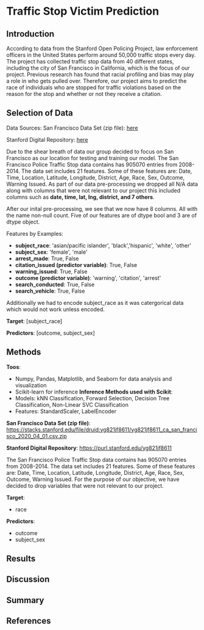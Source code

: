 # Traffic Stop Victim Prediction
## Introduction

According to data from the Stanford Open Policing Project, law enforcement officers in the United States perform around 50,000 traffic stops every day. The project has collected traffic stop data from 40 different states, including the city of San Francisco in California, which is the focus of our project. Previous research has found that racial profiling and bias may play a role in who gets pulled over. Therefore, our project aims to predict the race of individuals who are stopped for traffic violations based on the reason for the stop and whether or not they receive a citation. 

## Selection of Data

Data Sources: 
San Francisco Data Set (zip file): <a href="https://stacks.stanford.edu/file/druid:yg821jf8611/yg821jf8611_ca_san_francisco_2020_04_01.csv.zip"> here </a>

Stanford Digital Repository: 
<a href="https://purl.stanford.edu/yg821jf8611"> here </a>

Due to the shear breath of data our group decided to focus on San Francisco as our location for testing and training our model. The San Francisco Police Traffic Stop data contains has 905070 entries from 2008-2014. The data set includes 21 features. Some of these features are: Date, Time, Location, Latitude, Longitude, District, Age, Race, Sex, Outcome, Warning Issued. 
As part of our data pre-processing we dropped all N/A data along with columns that were not relevant to our project this included columns such as **date, time, lat, lng, district, and 7 others**.

After our inital pre-processing, we see that we now have 8 columns. All with the name non-null count. Five of our features are of dtype bool and 3 are of dtype object.

Features by Examples:

- **subject_race**: 'asian/pacific islander', 'black','hispanic', 'white', 'other'
- **subject_sex**: 'female', 'male'
- **arrest_made**: True, False
- **citation_issued (predictor variable)**: True, False
- **warning_issued**: True, False
- **outcome (predictor variable)**: 'warning', 'citation', 'arrest'
- **search_conducted**: True, False
- **search_vehicle**: True, False

Additionally we had to encode subject_race as it was catergorical data which would not work unless encoded.  

**Target**: [subject_race]

**Predictors**: [outcome, subject_sex]

## Methods
**Toos**:
- Numpy, Pandas, Matplotlib, and Seaborn for data analysis and visualization
- Scikit-learn for inference
**Inference Methods used with Scikit**:
- Models: kNN Classification, Forward Selection, Decision Tree Classification, Non-Linear SVC Classification
- Features: StandardScaler, LabelEncoder

**San Francisco Data Set (zip file)**: https://stacks.stanford.edu/file/druid:yg821jf8611/yg821jf8611_ca_san_francisco_2020_04_01.csv.zip

**Stanford Digital Repository**: https://purl.stanford.edu/yg821jf8611

The San Francisco Police Traffic Stop data contains has 905070 entries from 2008-2014. The data set includes 21 features. Some of these features are: Date, Time, Location, Latitude, Longitude, District, Age, Race, Sex, Outcome, Warning Issued. For the purpose of our objective, we have decided to drop variables that were not relevant to our project.

**Target**:
- race

**Predictors**:
- outcome
- subject_sex

## Results

## Discussion

## Summary

## References
